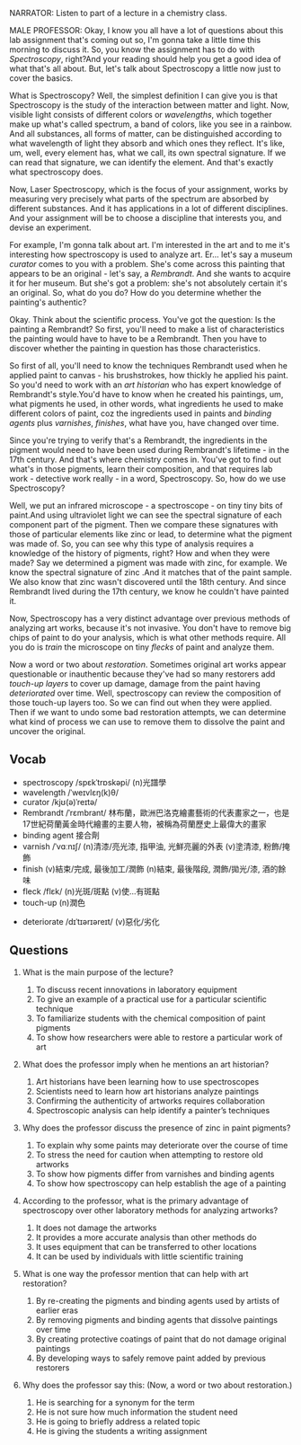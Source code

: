 NARRATOR: Listen to part of a lecture in a chemistry class.

MALE PROFESSOR: Okay, I know you all have a lot of questions about this lab assignment that's coming out so, I'm gonna take a little time this morning to discuss it. So, you know the assignment has to do with *Spectroscopy*, right?And your reading should help you get a good idea of what that's all about. But, let's talk about Spectroscopy a little now just to cover the basics.

What is Spectroscopy? Well, the simplest definition I can give you is that Spectroscopy is the study of the interaction between matter and light. Now, visible light consists of different colors or *wavelengths*, which together make up what's called spectrum, a band of colors, like you see in a rainbow. And all substances, all forms of matter, can be distinguished according to what wavelength of light they absorb and which ones they reflect. It's like, um, well, every element has, what we call, its own spectral signature. If we can read that signature, we can identify the element. And that's exactly what spectroscopy does.

Now, Laser Spectroscopy, which is the focus of your assignment, works by measuring very precisely what parts of the spectrum are absorbed by different substances. And it has applications in a lot of different disciplines. And your assignment will be to choose a discipline that interests you, and devise an experiment.

For example, I'm gonna talk about art. I'm interested in the art and to me it's interesting how spectroscopy is used to analyze art. Er... let's say a museum *curator* comes to you with a problem. She's come across this painting that appears to be an original - let's say, a *Rembrandt*. And she wants to acquire it for her museum. But she's got a problem: she's not absolutely certain it's an original. So, what do you do? How do you determine whether the painting's authentic?

Okay. Think about the scientific process. You've got the question: Is the painting a Rembrandt? So first, you'll need to make a list of characteristics the painting would have to have to be a Rembrandt. Then you have to discover whether the painting in question has those characteristics.

So first of all, you'll need to know the techniques Rembrandt used when he applied paint to canvas - his brushstrokes, how thickly he applied his paint. So you'd need to work with an *art historian* who has expert knowledge of Rembrandt's style.You'd have to know when he created his paintings, um, what pigments he used, in other words, what ingredients he used to make different colors of paint, coz the ingredients used in paints and *binding agents* plus *varnishes*, *finishes*, what have you, have changed over time.

Since you're trying to verify that's a Rembrandt, the ingredients in the pigment would need to have been used during Rembrandt's lifetime - in the 17th century. And that's where chemistry comes in. You've got to find out what's in those pigments, learn their composition, and that requires lab work - detective work really - in a word, Spectroscopy. So, how do we use Spectroscopy?

Well, we put an infrared microscope - a spectroscope - on tiny tiny bits of paint.And using ultraviolet light we can see the spectral signature of each component part of the pigment. Then we compare these signatures with those of particular elements like zinc or lead, to determine what the pigment was made of. So, you can see why this type of analysis requires a knowledge of the history of pigments, right? How and when they were made? Say we determined a pigment was made with zinc, for example. We know the spectral signature of zinc .And it matches that of the paint sample. We also know that zinc wasn't discovered until the 18th century. And since Rembrandt lived during the 17th century, we know he couldn't have painted it.

Now, Spectroscopy has a very distinct advantage over previous methods of analyzing art works, because it's not invasive. You don't have to remove big chips of paint to do your analysis, which is what other methods require. All you do is *train* the microscope on tiny *flecks* of paint and analyze them.

Now a word or two about *restoration*. Sometimes original art works appear questionable or inauthentic because they've had so many restorers add *touch-up layers* to cover up damage, damage from the paint having *deteriorated* over time. Well, spectroscopy can review the composition of those touch-up layers too. So we can find out when they were applied. Then if we want to undo some bad restoration attempts, we can determine what kind of process we can use to remove them to dissolve the paint and uncover the original.

## Vocab
- spectroscopy /spɛkˈtrɒskəpi/ (n)光譜學
- wavelength /ˈweɪvlɛŋ(k)θ/ 
- curator /kjʊ(ə)ˈreɪtə/ 
- Rembrandt /ˈrɛmbrant/ 林布蘭，歐洲巴洛克繪畫藝術的代表畫家之一，也是17世紀荷蘭黃金時代繪畫的主要人物，被稱為荷蘭歷史上最偉大的畫家
- binding agent 接合劑
- varnish /ˈvɑːnɪʃ/ (n)清漆/亮光漆, 指甲油, 光鮮亮麗的外表 (v)塗清漆, 粉飾/掩飾
- finish (v)結束/完成, 最後加工/潤飾 (n)結束, 最後階段, 潤飾/拋光/漆, 酒的餘味
- fleck /flɛk/ (n)光斑/斑點 (v)使…有斑點
- touch-up (n)潤色
+ deteriorate /dɪˈtɪərɪəreɪt/ (v)惡化/劣化

## Questions
1. What is the main purpose of the lecture? 
	1. To discuss recent innovations in laboratory equipment
	1. To give an example of a practical use for a particular scientific technique
	1. To familiarize students with the chemical composition of paint pigments
	1. To show how researchers were able to restore a particular work of art

2. What does the professor imply when he mentions an art historian? 
	1. Art historians have been learning how to use spectroscopes
	1. Scientists need to learn how art historians analyze paintings
	1. Confirming the authenticity of artworks requires collaboration
	1. Spectroscopic analysis can help identify a painter’s techniques

3. Why does the professor discuss the presence of zinc in paint pigments? 
	1. To explain why some paints may deteriorate over the course of time
	1. To stress the need for caution when attempting to restore old artworks
	1. To show how pigments differ from varnishes and binding agents
	1. To show how spectroscopy can help establish the age of a painting

4. According to the professor, what is the primary advantage of spectroscopy over other laboratory methods for analyzing artworks? 
	1. It does not damage the artworks
	1. It provides a more accurate analysis than other methods do
	1. It uses equipment that can be transferred to other locations
	1. It can be used by individuals with little scientific training

5. What is one way the professor mention that can help with art restoration? 
	1. By re-creating the pigments and binding agents used by artists of earlier eras
	1. By removing pigments and binding agents that dissolve paintings over time
	1. By creating protective coatings of paint that do not damage original paintings
	1. By developing ways to safely remove paint added by previous restorers

6. Why does the professor say this: (Now, a word or two about restoration.)
	1. He is searching for a synonym for the term
	1. He is not sure how much information the student need
	1. He is going to briefly address a related topic
	1. He is giving the students a writing assignment

